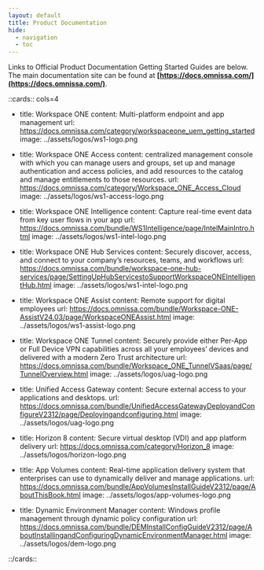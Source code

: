 ```yaml
---
layout: default
title: Product Documentation
hide:
  - navigation
  - toc
---
```


Links to Official Product Documentation Getting Started Guides are below. The main documentation site can be found at **[https://docs.omnissa.com/](https://docs.omnissa.com/)**.

::cards:: cols=4

- title: Workspace ONE
  content: Multi-platform endpoint and app management
  url: https://docs.omnissa.com/category/workspaceone_uem_getting_started
  image: ../assets/logos/ws1-logo.png

- title: Workspace ONE Access
  content: centralized management console with which you can manage users and groups, set up and manage authentication and access policies, and add resources to the catalog and manage entitlements to those resources. 
  url: https://docs.omnissa.com/category/Workspace_ONE_Access_Cloud
  image: ../assets/logos/ws1-access-logo.png

- title: Workspace ONE Intelligence
  content: Capture real-time event data from key user flows in your app
  url: https://docs.omnissa.com/bundle/WS1Intelligence/page/IntelMainIntro.html
  image: ../assets/logos/ws1-intel-logo.png

- title: Workspace ONE Hub Services
  content: Securely discover, access, and connect to your company’s resources, teams, and workflows
  url: https://docs.omnissa.com/bundle/workspace-one-hub-services/page/SettingUpHubServicestoSupportWorkspaceONEIntelligentHub.html
  image: ../assets/logos/ws1-intel-logo.png

- title: Workspace ONE Assist
  content: Remote support for digital employees
  url: https://docs.omnissa.com/bundle/Workspace-ONE-AssistV24.03/page/WorkspaceONEAssist.html
  image: ../assets/logos/ws1-assist-logo.png

- title: Workspace ONE Tunnel
  content: Securely provide either Per-App or Full Device VPN capabilities across all your employees’ devices and delivered with a modern Zero Trust architecture
  url: https://docs.omnissa.com/bundle/Workspace_ONE_TunnelVSaas/page/TunnelOverview.html
  image: ../assets/logos/uag-logo.png

- title: Unified Access Gateway
  content: Secure external access to your applications and desktops.
  url: https://docs.omnissa.com/bundle/UnifiedAccessGatewayDeployandConfigureV2312/page/Deployingandconfiguring.html
  image: ../assets/logos/uag-logo.png

- title: Horizon 8
  content: Secure virtual desktop (VDI) and app platform delivery
  url: https://docs.omnissa.com/category/Horizon_8
  image: ../assets/logos/horizon-logo.png

- title: App Volumes
  content: Real-time application delivery system that enterprises can use to dynamically deliver and manage applications.
  url: https://docs.omnissa.com/bundle/AppVolumesInstallGuideV2312/page/AboutThisBook.html
  image: ../assets/logos/app-volumes-logo.png

- title: Dynamic Environment Manager
  content: Windows profile management through dynamic policy configuration
  url: https://docs.omnissa.com/bundle/DEMInstallConfigGuideV2312/page/AboutInstallingandConfiguringDynamicEnvironmentManager.html
  image: ../assets/logos/dem-logo.png

::/cards::
